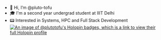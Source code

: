 - 👋 Hi, I’m @pluto-tofu
- 🎓 I'm a second year undergrad student at IIIT Delhi
- 📟 Interested in Systems, HPC and Full Stack Development
[![An image of @plutotofu's Holopin badges, which is a link to view their full Holopin profile](https://holopin.me/plutotofu)](https://holopin.io/@plutotofu)

<!---
pluto-tofu/pluto-tofu is a ✨ special ✨ repository because its `README.md` (this file) appears on your GitHub profile.
You can click the Preview link to take a look at your changes.
--->
